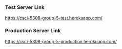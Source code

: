 ### Test Server Link
https://csci-5308-group-5-test.herokuapp.com/

### Production Server Link
https://csci-5308-group-5-production.herokuapp.com/
